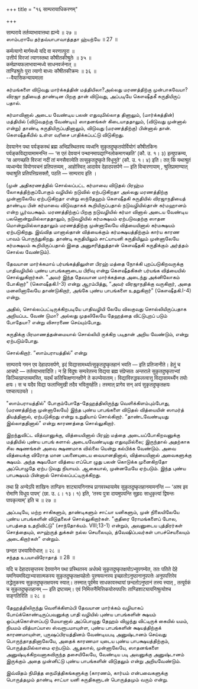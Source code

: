 +++
title = "१६ साम्परायाधिकरणम्"

+++

साम्पराये तर्तव्याभावात्तथा ह्यन्ये ॥ २७ ॥  
ஸாம்பராயே தர்தவ்யாபாவாத்ததா ஹ்யந்யே ॥ 27 ॥

कर्मत्यागो मार्गमध्ये यदि वा मरणात्पुरा ॥  
उत्तीर्य विरजां त्यागस्तथा कौषीतकीश्रुतेः ॥ ३५ ॥  
कर्मप्राप्यफलाभावान्मध्ये साधनवर्जनात् ॥  
ताण्डिश्रुतेः पुरा त्यागो बाध्यः कौषीतकीक्रमः ॥ ३६ ॥  
--वैयासिकन्यायमाला

கர்மங்களை விடுவது மார்க்கத்தின் மத்தியிலா?அல்லது மரணத்திற்கு
முன்பாகவேயா? விரஜா நதியைத் தாண்டின பிறகு தான் விடுவது, அப்படியே கௌஷீதகீ
சுருதியிருப் பதால்.

கர்மாவினால் அடைய வேண்டிய பலன் எதுவுமில்லாத தினாலும், (மார்க்கத்தின்)
மத்தியில் (விடுவதற்கு வேண்டிய) ஸாதனங்கள் கிடையாததாலும், (விடுவது
முன்னால் என்று) தாண்டி சுருதியிருப்பதினாலும், விடுவது (மரணத்திற்கு)
பின்னால் தான். கௌஷீதகீயில் உள்ள வரிசை பாதிக்கப்பட்டு விடுகிறது.

देवयानेन पथा पर्यङ्कस्थं ब्रह्म अभिप्रस्थितस्य व्यध्वनि
सुकृतदुष्कृतयोर्वियोगं कौषीतकिनः पर्यङ्कविद्यायामामनन्ति — ‘स एतं
देवयानं पन्थानमापद्याग्निलोकमागच्छति’ (कौ. उ. १। ३) इत्युपक्रम्य, ‘स
आगच्छति विरजां नदीं तां मनसैवात्येति तत्सुकृतदुष्कृते विधूनुते’ (कौ. उ.
१। ४) इति। तत् किं यथाश्रुतं व्यध्वन्येव वियोगवचनं प्रतिपत्तव्यम् ,
आहोस्वित् आदावेव देहादपसर्पणे — इति विचारणायाम् , श्रुतिप्रामाण्यात्
यथाश्रुति प्रतिपत्तिप्रसक्तौ, पठति — साम्पराय इति ।

(முன் அதிகரணத்தில் சொல்லப்பட்ட கர்மாவை விடுதல் பிரஹ்ம
லோகத்திற்குப்போகும் வழியில் நடுவில் ஏற்படுகிறதா அல்லது மரணத்திற்கு
முன்னாலேயே ஏற்படுகிறதா என்று ஸந்தேஹம் கௌஷீதகி சுருதியில் விரஜாநதியைத்
தாண்டிய பின் கர்மாவை விடுவதாகக் கூறியிருப்பதால் நடுவழியில்தான் கர்மஹானம்
என்ற பூர்வபக்ஷம். மரணத்திற்குப் பிறகு நடுவழியில் கர்மா வினால் அடைய
வேண்டிய பலனொன்றுமில்லாததாலும், நடுவழியில் கர்மக்ஷயம் ஏற்படுவதற்கு ஸாதன
மொன்றுமில்லாததாலும் மரணத்திற்கு முன்னாலேயே வித்யையினால் கர்மக்ஷயம்
ஏற்படுகிறது. இவ்வித மானால்தான் வித்யைக்கும் கர்மக்ஷயத்திற்கும் கார்ய
காரண பாவம் பொருந்துகிறது. தாண்டி சுருதியிலும் சாட்யாயனி சுருதியிலும்
முன்னாலேயே கர்மக்ஷயம் கூறியிருப்பதால் இதை அனுசரித்துத்தான் கௌஷீதகி
சுருதிக்கும் அர்த்தம் சொல்ல வேண்டும்).

தேவயான மார்க்கமாய் பர்யங்கத்திலுள்ள பிரஹ் மத்தை நோக்கி
புறப்படுகிறவருக்கு பாதிவழியில் புண்ய பாபங்களுடைய பிரிவு என்று கௌஷீதகிகள்
பர்யங்க வித்யையில் சொல்லுகிறார்கள். "அவர் இந்த தேவயான மார்க்கத்தை
அடைந்து அக்னிலோகம் போகிறார்" (கௌஷீதகி.I-3) என்று ஆரம்பித்து, “அவர்
விரஜாநதிக்கு வருகிறார், அதை மனஸினாலேயே தாண்டுகிறார், அங்கே புண்ய
பாபங்களை உதறுகிறார்" (கௌஷீதகி.I-4) என்று.

அதில், சொல்லப்பட்டிருக்கிறபடியே பாதிவழியி லேயே விலகுவது சொல்லியிருப்பதாக
அறியப்பட வேண் டுமா? அல்லது முதலிலேயே தேஹத்தை விட்டுபுறப் படும் போதேயா?
என்று விசாரணை செய்யும்போது.

சுருதிக்கு பிரமாணத்தன்மையால் சொல்லியி ருக்கிற படிதான் அறிய வேண்டும்,
என்று ஏற்படும்போது.

சொல்கிறார். “ஸாம்பராயத்தில்” என்று

साम्पराये गमन एव देहादपसर्पणे, इदं विद्यासामर्थ्यात्सुकृतदुष्कृतहानं
भवति — इति प्रतिजानीते। हेतुं च आचष्टे — तर्तव्याभावादिति। न हि विदुषः
सम्परेतस्य विद्यया ब्रह्म संप्रेप्सतः अन्तराले सुकृतदुष्कृताभ्यां
किञ्चित्प्राप्तव्यमस्ति, यदर्थं कतिचित्क्षणानक्षीणे ते कल्प्येयाताम्।
विद्याविरुद्धफलत्वात्तु विद्यासामर्थ्येन तयोः क्षयः। स च यदैव विद्या
फलाभिमुखी तदैव भवितुमर्हति। तस्मात् प्रागेव सन् अयं सुकृतदुष्कृतक्षयः
पश्चात्पठ्यते ।

"ஸாம்பராயத்தில்" போகும்போதே-தேஹத்திலிருந்து வெளிக்கிளம்பும்போது,
(மரணத்திற்கு முன்னாலேயே) இந்த புண்ய பாபங்களை விடுதல் வித்யையின் ஸாமர்த்
தியத்தினால், ஏற்படுகிறது என்று உறுதியாய் சொல்கிறார். “தாண்டவேண்டியது
இல்லாததினால்” என்று காரணத்தை சொல்லுகிறார்.

இறந்துவிட்ட வித்வானுக்கு, வித்யையினால் பிரஹ் மத்தை அடையப்போகிறவனுக்கு
மத்தியில் புண்ய பாபங் களால் அடையவேண்டியது எதுவுமில்லை; இருந்தால் அதற்காக
சில க்ஷணங்கள் அவை க்ஷணமாக வில்லை யென்று கல்பிக்க வேண்டும். அவை
வித்யைக்கு விரோத மான பலனையுடைய வையானதினால், வித்யையினால் அவைகளுக்கு
க்ஷயம். அந்த க்ஷயமோ வித்யை எப்பொ ழுது பலன் கொடுக்க முனைகிறதோ அப்பொழுதே
ஏற்ப டுவது நியாயம். ஆகையால், முன்னமேயே ஏற்படும். இந்த புண்ய பாபக்ஷயம்
பின்னால் சொல்லப்பட்டிருக்கிறது.

तथा हि अन्येऽपि शाखिनः ताण्डिनः शाट्यायनिनश्च प्रागवस्थायामेव
सुकृतदुष्कृतहानमामनन्ति — ‘अश्व इव रोमाणि विधूय पापम्’ (छा. उ. ८। १३।
१) इति, ‘तस्य पुत्रा दायमुपयन्ति सुहृदः साधुकृत्यां द्विषन्तः
पापकृत्याम्’ इति च ॥ २७ ॥

அப்படியே, மற்ற சாகிகளும், தாண்டிகளும் சாட்யா யனிகளும், முன் நிலையிலேயே
புண்ய பாபங்களின் விடுதலைச் சொல்லுகிறார்கள். "குதிரை ரோமங்களைப் போல,
பாபத்தை உதறிவிட்டு" (சாந்தோக்யம். VIII;13-1) என்றும், அவனுடைய
புத்திரர்கள் சொத்தையும், ஸுஹ்ருத் துக்கள் நல்ல செயலையும்,
த்வேஷிப்பவர்கள் பாபச்செயலையும் அடைகிறார்கள்” என்றும்.

छन्दत उभयाविरोधात् ॥ २८ ॥  
சந்தத உபயாவிரோதாத் ॥ 28 ॥

यदि च देहादपसृप्तस्य देवयानेन पथा प्रस्थितस्य अर्धपथे
सुकृतदुष्कृतक्षयोऽभ्युपगम्येत, ततः पतिते देहे यमनियमविद्याभ्यासात्मकस्य
सुकृतदुष्कृतक्षयहेतोः पुरुषयत्नस्य इच्छातोऽनुष्ठानानुपपत्तेः
अनुपपत्तिरेव तद्धेतुकस्य सुकृतदुष्कृतक्षयस्य स्यात्। तस्मात् पूर्वमेव
साधकावस्थायां छन्दतोऽनुष्ठानं तस्य स्यात् , तत्पूर्वकं च
सुकृतदुष्कृतहानम् — इति द्रष्टव्यम्। एवं निमित्तनैमित्तिकयोरुपपत्तिः
ताण्डिशाट्यायनिश्रुत्योश्च सङ्गतिरिति ॥ २८ ॥

தேஹத்திலிருந்து வெளிக்கிளம்பி தேவயான மார்க்கம் வழியாகப்
போய்க்கொண்டிருப்பவனுக்கு பாதி வழியில் புண்ய பாபங்களின் க்ஷயம்
ஒப்புக்கொள்ளப்படு மேயானால் அப்பொழுது தேஹம் விழுந்து விட்டிருக் கையில்
யமம், நியமம் வித்யாப்யாஸ ஸ்வரூபமாயுள்ள, புண்ய பாபங்களின் க்ஷயத்திற்குக்
காரணமாயுள்ள, புருஷப்பிரயத்தினம் வேண்டியபடி அனுஷ்டானம் செய்வது
பொருந்தாததினாலேயே, அதைக் காரணமா யுடைய புண்ய பாபக்ஷயத்திற்கும்,
பொருத்தமில்லாமை ஏற்படும். ஆதலால், முன்னாலேயே, ஸாதனங்களை
அனுஷ்டிக்கிறவனாகவிருந்த தசையிலேயே, வேண்டிய படி அவனுக்கு அனுஷ்டானம்
இருக்கும் அதை முன்னிட்டு புண்ய பாபங்களின் விடுதலும் என்று அறியவேண்டும்.

இவ்விதம் நிமித்த நைமித்திகங்களுக்கு (காரணம், கார்யம் என்பவைகளுக்கு
பொருத்தமும் தாண்டி சாட்யா யனி சுருதிகளுடன் பொருத்தமும் வரும் என்று.

